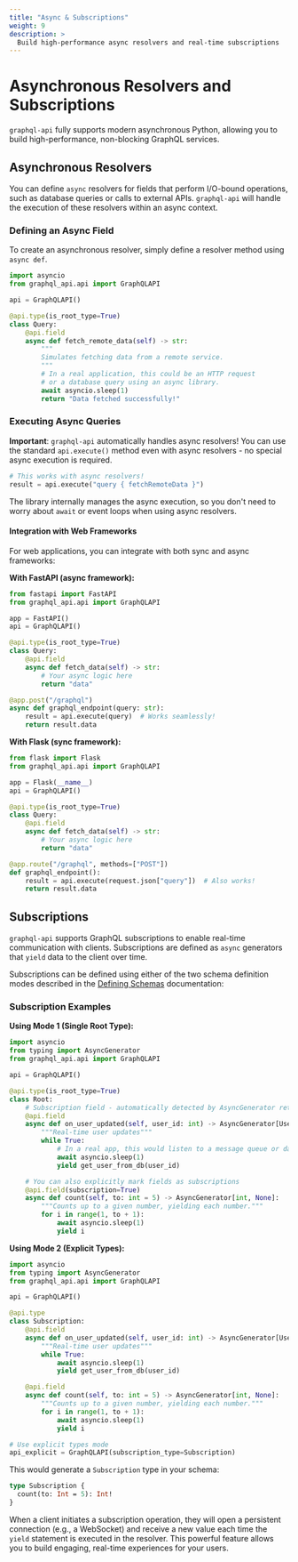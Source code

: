 ```yaml
---
title: "Async & Subscriptions"
weight: 9
description: >
  Build high-performance async resolvers and real-time subscriptions
---
```


# Asynchronous Resolvers and Subscriptions

`graphql-api` fully supports modern asynchronous Python, allowing you to build high-performance, non-blocking GraphQL services.

## Asynchronous Resolvers

You can define `async` resolvers for fields that perform I/O-bound operations, such as database queries or calls to external APIs. `graphql-api` will handle the execution of these resolvers within an async context.

### Defining an Async Field

To create an asynchronous resolver, simply define a resolver method using `async def`.

```python
import asyncio
from graphql_api.api import GraphQLAPI

api = GraphQLAPI()

@api.type(is_root_type=True)
class Query:
    @api.field
    async def fetch_remote_data(self) -> str:
        """
        Simulates fetching data from a remote service.
        """
        # In a real application, this could be an HTTP request
        # or a database query using an async library.
        await asyncio.sleep(1)
        return "Data fetched successfully!"
```

### Executing Async Queries

**Important**: `graphql-api` automatically handles async resolvers! You can use the standard `api.execute()` method even with async resolvers - no special async execution is required.

```python
# This works with async resolvers!
result = api.execute("query { fetchRemoteData }")
```

The library internally manages the async execution, so you don't need to worry about `await` or event loops when using async resolvers.

#### Integration with Web Frameworks

For web applications, you can integrate with both sync and async frameworks:

**With FastAPI (async framework):**
```python
from fastapi import FastAPI
from graphql_api.api import GraphQLAPI

app = FastAPI()
api = GraphQLAPI()

@api.type(is_root_type=True)
class Query:
    @api.field
    async def fetch_data(self) -> str:
        # Your async logic here
        return "data"

@app.post("/graphql")
async def graphql_endpoint(query: str):
    result = api.execute(query)  # Works seamlessly!
    return result.data
```

**With Flask (sync framework):**
```python
from flask import Flask
from graphql_api.api import GraphQLAPI

app = Flask(__name__)
api = GraphQLAPI()

@api.type(is_root_type=True)
class Query:
    @api.field
    async def fetch_data(self) -> str:
        # Your async logic here
        return "data"

@app.route("/graphql", methods=["POST"])
def graphql_endpoint():
    result = api.execute(request.json["query"])  # Also works!
    return result.data
```

## Subscriptions

`graphql-api` supports GraphQL subscriptions to enable real-time communication with clients. Subscriptions are defined as `async` generators that `yield` data to the client over time.

Subscriptions can be defined using either of the two schema definition modes described in the [Defining Schemas](../defining-schemas/#schema-definition-modes) documentation:

### Subscription Examples

**Using Mode 1 (Single Root Type):**

```python
import asyncio
from typing import AsyncGenerator
from graphql_api.api import GraphQLAPI

api = GraphQLAPI()

@api.type(is_root_type=True)
class Root:
    # Subscription field - automatically detected by AsyncGenerator return type
    @api.field
    async def on_user_updated(self, user_id: int) -> AsyncGenerator[User, None]:
        """Real-time user updates"""
        while True:
            # In a real app, this would listen to a message queue or database changes
            await asyncio.sleep(1)
            yield get_user_from_db(user_id)

    # You can also explicitly mark fields as subscriptions
    @api.field(subscription=True)
    async def count(self, to: int = 5) -> AsyncGenerator[int, None]:
        """Counts up to a given number, yielding each number."""
        for i in range(1, to + 1):
            await asyncio.sleep(1)
            yield i
```

**Using Mode 2 (Explicit Types):**

```python
import asyncio
from typing import AsyncGenerator
from graphql_api.api import GraphQLAPI

api = GraphQLAPI()

@api.type
class Subscription:
    @api.field
    async def on_user_updated(self, user_id: int) -> AsyncGenerator[User, None]:
        """Real-time user updates"""
        while True:
            await asyncio.sleep(1)
            yield get_user_from_db(user_id)

    @api.field
    async def count(self, to: int = 5) -> AsyncGenerator[int, None]:
        """Counts up to a given number, yielding each number."""
        for i in range(1, to + 1):
            await asyncio.sleep(1)
            yield i

# Use explicit types mode
api_explicit = GraphQLAPI(subscription_type=Subscription)
```

This would generate a `Subscription` type in your schema:

```graphql
type Subscription {
  count(to: Int = 5): Int!
}
```

When a client initiates a subscription operation, they will open a persistent connection (e.g., a WebSocket) and receive a new value each time the `yield` statement is executed in the resolver. This powerful feature allows you to build engaging, real-time experiences for your users.